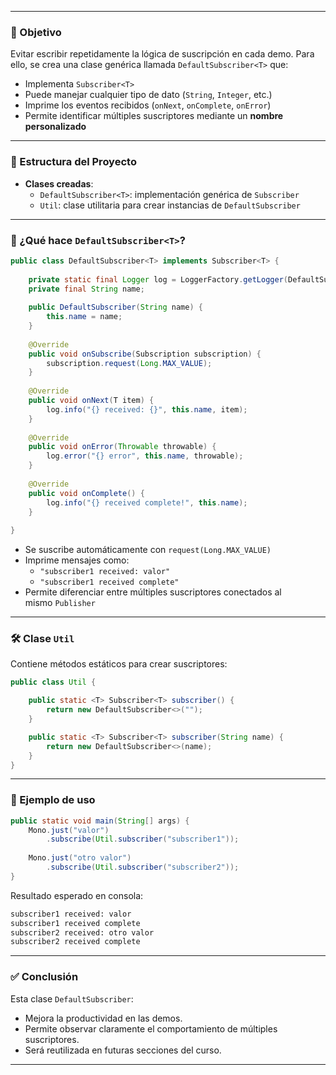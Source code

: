 
---
### 🎯 Objetivo

Evitar escribir repetidamente la lógica de suscripción en cada demo. Para ello, se crea una clase genérica llamada `DefaultSubscriber<T>` que:

- Implementa `Subscriber<T>`
- Puede manejar cualquier tipo de dato (`String`, `Integer`, etc.)
- Imprime los eventos recibidos (`onNext`, `onComplete`, `onError`)
- Permite identificar múltiples suscriptores mediante un **nombre personalizado**

---

### 🧱 Estructura del Proyecto

- **Clases creadas**:
    - `DefaultSubscriber<T>`: implementación genérica de `Subscriber`
    - `Util`: clase utilitaria para crear instancias de `DefaultSubscriber`

---

### 🧪 ¿Qué hace `DefaultSubscriber<T>`?

```java
public class DefaultSubscriber<T> implements Subscriber<T> {  
  
    private static final Logger log = LoggerFactory.getLogger(DefaultSubscriber.class);  
    private final String name;  
  
    public DefaultSubscriber(String name) {  
        this.name = name;  
    }  
  
    @Override  
    public void onSubscribe(Subscription subscription) {  
        subscription.request(Long.MAX_VALUE);  
    }  
  
    @Override  
    public void onNext(T item) {  
        log.info("{} received: {}", this.name, item);  
    }  
  
    @Override  
    public void onError(Throwable throwable) {  
        log.error("{} error", this.name, throwable);  
    }  
  
    @Override  
    public void onComplete() {  
        log.info("{} received complete!", this.name);  
    }  
  
}
```

- Se suscribe automáticamente con `request(Long.MAX_VALUE)`
- Imprime mensajes como:
    - `"subscriber1 received: valor"`
    - `"subscriber1 received complete"`
- Permite diferenciar entre múltiples suscriptores conectados al mismo `Publisher`

---

### 🛠️ Clase `Util`

Contiene métodos estáticos para crear suscriptores:

```java 
public class Util {

	public static <T> Subscriber<T> subscriber() {
	    return new DefaultSubscriber<>("");
	}

	public static <T> Subscriber<T> subscriber(String name) {
	    return new DefaultSubscriber<>(name);
	}
}
```

---

### 🧪 Ejemplo de uso

```java
public static void main(String[] args) {
	Mono.just("valor")
	    .subscribe(Util.subscriber("subscriber1"));
	
	Mono.just("otro valor")
	    .subscribe(Util.subscriber("subscriber2"));
}
```

Resultado esperado en consola:

```bash
subscriber1 received: valor
subscriber1 received complete
subscriber2 received: otro valor
subscriber2 received complete
```

---

### ✅ Conclusión

Esta clase `DefaultSubscriber`:

- Mejora la productividad en las demos.
- Permite observar claramente el comportamiento de múltiples suscriptores.
- Será reutilizada en futuras secciones del curso.

---